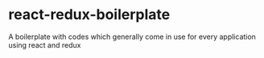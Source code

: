 # react-redux-boilerplate
A boilerplate with codes which generally come in use for every application using react and redux
